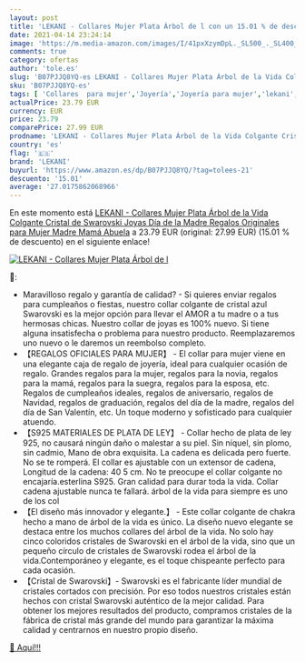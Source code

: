 ```yaml
---
layout: post
title: 'LEKANI - Collares Mujer Plata Árbol de l con un 15.01 % de descuento'
date: 2021-04-14 23:24:14
image: 'https://m.media-amazon.com/images/I/41pxXzymDpL._SL500_._SL400_.jpg'
comments: true
category: ofertas
author: 'tole.es'
slug: 'B07PJJQ8YQ-es LEKANI - Collares Mujer Plata Árbol de la Vida Colgante...'
sku: 'B07PJJQ8YQ-es'
tags: [ 'Collares  para mujer','Joyería','Joyería para mujer','lekani','swarovski', ]
actualPrice: 23.79 EUR
currency: EUR
price: 23.79
comparePrice: 27.99 EUR
prodname: 'LEKANI - Collares Mujer Plata Árbol de la Vida Colgante Cristal de Swarovski Joyas  Día de la Madre Regalos Originales para Mujer Madre Mamá Abuela'
country: 'es'
flag: '🇪🇸'
brand: 'LEKANI'
buyurl: 'https://www.amazon.es/dp/B07PJJQ8YQ/?tag=tolees-21'
descuento: '15.01'
average: '27.0175862068966'
---
```


En este momento está [LEKANI - Collares Mujer Plata Árbol de la Vida Colgante Cristal de Swarovski Joyas  Día de la Madre Regalos Originales para Mujer Madre Mamá Abuela](https://www.amazon.es/dp/B07PJJQ8YQ/?tag=tolees-21) a 23.79 EUR (original: 27.99 EUR) (15.01 %  de descuento) en el siguiente enlace!

[![LEKANI - Collares Mujer Plata Árbol de l](https://m.media-amazon.com/images/I/41pxXzymDpL._SL500_._SL400_.jpg)](https://www.amazon.es/dp/B07PJJQ8YQ/?tag=tolees-21)

🔎:

- Maravilloso regalo y garantía de calidad? - Si quieres enviar regalos para cumpleaños o fiestas, nuestro collar colgante de cristal azul Swarovski es la mejor opción para llevar el AMOR a tu madre o a tus hermosas chicas. Nuestro collar de joyas es 100% nuevo. Si tiene alguna insatisfecha o problema para nuestro producto. Reemplazaremos uno nuevo o le daremos un reembolso completo.
- 【REGALOS OFICIALES PARA MUJER】 - El collar para mujer viene en una elegante caja de regalo de joyería, ideal para cualquier ocasión de regalo. Grandes regalos para la mujer, regalos para la novia, regalos para la mamá, regalos para la suegra, regalos para la esposa, etc. Regalos de cumpleaños ideales, regalos de aniversario, regalos de Navidad, regalos de graduación, regalos del día de la madre, regalos del día de San Valentín, etc. Un toque moderno y sofisticado para cualquier atuendo.
- 【S925 MATERIALES DE PLATA DE LEY】 - Collar hecho de plata de ley 925, no causará ningún daño o malestar a su piel. Sin níquel, sin plomo, sin cadmio, Mano de obra exquisita. La cadena es delicada pero fuerte. No se te romperá. El collar es ajustable con un extensor de cadena, Longitud de la cadena: 40 5 cm. No te preocupe el collar colgante no encajaría.esterlina S925. Gran calidad para durar toda la vida. Collar cadena ajustable nunca te fallará. árbol de la vida para siempre es uno de los col
- 【El diseño más innovador y elegante.】 - Este collar colgante de chakra hecho a mano de árbol de la vida es único. La diseño nuevo elegante se destaca entre los muchos collares del árbol de la vida. No solo hay cinco coloridos cristales de Swarovski en el árbol de la vida, sino que un pequeño círculo de cristales de Swarovski rodea el árbol de la vida.Contemporáneo y elegante, es el toque chispeante perfecto para cada ocasión.
- 【Cristal de Swarovski】- Swarovski es el fabricante líder mundial de cristales cortados con precisión. Por eso todos nuestros cristales están hechos con cristal Swarovski auténtico de la mejor calidad. Para obtener los mejores resultados del producto, compramos cristales de la fábrica de cristal más grande del mundo para garantizar la máxima calidad y centrarnos en nuestro propio diseño.

[🛒 Aquí!!!](https://www.amazon.es/dp/B07PJJQ8YQ/?tag=tolees-21)
